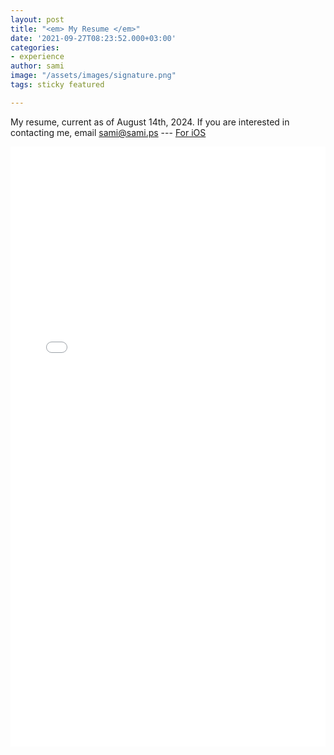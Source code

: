 ```yaml
---
layout: post
title: "<em> My Resume </em>"
date: '2021-09-27T08:23:52.000+03:00'
categories:
- experience
author: sami
image: "/assets/images/signature.png"
tags: sticky featured

---
```

My resume, current as of August 14th, 2024.  If you are interested in contacting me, email sami@sami.ps --- [For iOS](../assets/files/resume.pdf)

<embed src="/assets/files/resume.pdf" type="application/pdf" style="width: 100%; height: 100vw"/>